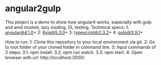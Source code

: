 # angular2gulp
This ptoject is a demo to show how angular4 works, especially with gulp and amd module, lazy loading, DI, testing.
Technical specs:
  1: angular@4.1.0+
  2: Rxjs@5.3.0+
  3: typescript@2.3.2+
  4: gulp@3.9.1+

How to run:
1: Clone this repository to your local environment via git.
2: Go to root folder of your cloned folder in command line.
3: Input commands of 3 steps:
  3.1: npm install.
  3.2: npm run watch.
  3.3: npm start.
4: Open browser with url: http://localhost:3000/.
